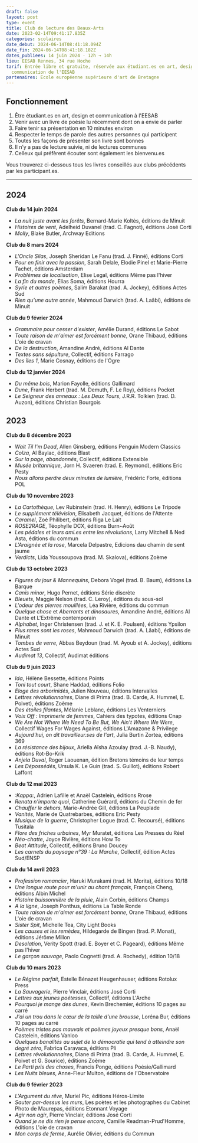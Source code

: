 ```yaml
---
draft: false
layout: post
type: event
title: Club de lecture des Beaux-Arts
date: 2023-02-14T09:41:17.835Z
categories: scolaires
date_debut: 2024-06-14T08:41:18.094Z
date_fin: 2024-06-14T08:41:18.182Z
dates_publiees: 14 juin 2024 · 12h → 14h
lieu: EESAB Rennes, 34 rue Hoche
tarif: Entrée libre et gratuite, réservée aux étudiant.es en art, design et
  communication de l'EESAB
partenaires: Ecole européenne supérieure d'art de Bretagne
---
```

## Fonctionnement

1. Être étudiant.es en art, design et communication à l'EESAB
2. Venir avec un livre de poésie lu récemment dont on a envie de parler
3. Faire tenir sa présentation en 10 minutes environ
4. Respecter le temps de parole des autres personnes qui participent
5. Toutes les façons de présenter son livre sont bonnes
6. Il n’y a pas de lecture suivie, ni de lectures communes
7. Celleux qui préfèrent écouter sont également les bienvenu.es

Vous trouverez ci-dessous tous les livres conseillés aux clubs précédents par les participant.es.

- - -

## 2024

**Club du 14 juin 2024**

* *La nuit juste avant les forêts*, Bernard-Marie Koltès, éditions de Minuit
* *Histoires de vent*, Adelheid Duvanel (trad. C. Fagnot), éditions José Corti
* *Molly*, Blake Butler, Archway Editions

**Club du 8 mars 2024**

* *L'Oncle Silas*, Joseph Sheridan Le Fanu (trad. J. Finné), éditions Corti
* *Pour en finir avec la passion*, Sarah Delale, Elodie Pinel et Marie-Pierre Tachet, éditions Amsterdam
* *Problèmes de localisation*, Elise Legal, éditions Même pas l'hiver
* *La fin du monde*, Elias Soma, éditions Hourra
* *Syrie et autres poèmes*, Salim Barakat (trad. A. Jockey), éditions Actes Sud 
* *Rien qu'une autre année*, Mahmoud Darwich (trad. A. Laâbi), éditions de Minuit

**Club du 9 février 2024**

* *Grammaire pour cesser d'exister*, Amélie Durand, éditions Le Sabot
* *Toute raison de m'aimer est forcément bonne*, Orane Thibaud, éditions L'oie de cravan
* *De la destruction*, Amandine André, éditions Al Dante
* *Textes sans sépulture*, Collectif, éditions Farrago
* *Des îles 1*, Marie Cosnay, éditions de l'Ogre

**Club du 12 janvier 2024**

* *Du même bois*, Marion Fayolle, éditions Gallimard
* *Dune*, Frank Herbert (trad. M. Demuth, F. Le Roy), éditions Pocket
* *Le Seigneur des anneaux : Les Deux Tours*, J.R.R. Tolkien (trad. D. Auzon), éditions Christian Bourgois

## 2023

**Club du 8 décembre 2023**

* *Wait Til I'm Dead*, Allen Ginsberg, éditions Penguin Modern Classics
* *Colza*, Al Baylac, éditions Blast
* *Sur la page, abandonnés*, Collectif, éditions Extensible
* *Musée britannique*, Jorn H. Svaeren (trad. E. Reymond), éditions Eric Pesty
* *Nous allons perdre deux minutes de lumière*, Frédéric Forte, éditions POL

**Club du 10 novembre 2023**

* *La Cartothèque*, Lev Rubinstein (trad. H. Henry), éditions Le Tripode
* *Le supplément télévision*, Elisabeth Jacquet, éditions de l'Attente
* *Caramel*, Zoé Philibert, éditions Riga Le Lait
* *ROSE2RAGE*, Téophylle DCX, éditions Burn~Août
* *Les pédales et leurs ami.es entre les révolutions*, Larry Mitchell & Ned Asta, éditions du commun
* *L'Araignée et la rose*, Marcela Delpastre, Edicions dau chamin de sent jaume
* *Verdicts*, Lida Youssoupova (trad. M. Skalova), éditions Zoème

**Club du 13 octobre 2023**

* *Figures du jour & Mannequins*, Debora Vogel (trad. B. Baum), éditions La Barque
* *Canis minor*, Hugo Pernet, éditions Série discrète
* *Bleuets*, Maggie Nelson (trad. C. Leroy), éditions du sous-sol
* *L'odeur des pierres mouillées*, Léa Rivière, éditions du commun
* *Quelque chose* et *Aberrants et dinosaures*, Amandine André, éditions Al Dante et L'Extrême contemporain
* *Alphabet*, Inger Christensen (trad. J. et K. E. Poulsen), éditions Ypsilon
* *Plus rares sont les roses*, Mahmoud Darwich (trad. A. Lâabi), éditions de Minuit
* *Tombes de verre*, Abbas Beydoun (trad. M. Ayoub et A. Jockey), éditions Actes Sud
* *Audimat 13*, Collectif, Audimat éditions

**Club du 9 juin 2023**

* *Ida*, Hélène Bessette, éditions Points
* *Toni tout court*, Shane Haddad, éditions Folio
* *Eloge des arborinidés*, Julien Nouveau, éditions Intervalles
* *Lettres révolutionnaires*, Diane di Prima (trad. B. Carde, A. Hummel, E. Poivet), éditions Zoème
* *Des étoiles filantes*, Mélanie Leblanc, éditions Les Venterniers
* *Voix Off : Imprimerie de femmes*, Cahiers des typotes, éditions Cnap
* *We Are Not Where We Need To Be But, We Ain't Where We Were*, Collectif Wages For Wages Against, éditions L'Amazone & Privilege
* *Aujourd'hui, on dit travailleur.ses de l'art*, Julia Burtin Zortea, éditions 369
* *La résistance des bijoux*, Ariella Aïsha Azoulay (trad. J.-B. Naudy), éditions Rot-Bo-Krik
* *Anjela Duval*, Roger Laouenan, édition Bretons témoins de leur temps
* *Les Dépossédés*, Ursula K. Le Guin (trad. S. Guillot), éditions Robert Laffont

**Club du 12 mai 2023**

* *:Kappa:*, Adrien Lafille et Anaël Castelein, éditions Rrose
* *Renata n'importe quoi*, Catherine Guérard, éditions du Chemin de fer
* *Chauffer le dehors*, Marie-Andrée Gill, éditions La Peuplade
* *Vanités*, Marie de Quatrebarbes, éditions Eric Pesty
* *Musique de la guerre*, Christopher Logue (trad. C. Recoursé), éditions Tusitala
* *Flore des friches urbaines*, Myr Muratet, éditions Les Presses du Réel
* *Néo-chatte*, Joyce Rivière, éditions How To
* *Beat Attitude*, Collectif, éditions Bruno Doucey
* *Les carnets du paysage n°39 : La Marche*, Collectif, édition Actes Sud/ENSP

**Club du 14 avril 2023**

* *Profession romancier*, Haruki Murakami (trad. H. Morita), éditions 10/18
* *Une longue route pour m'unir au chant français*, François Cheng, éditions Albin Michel
* *Histoire buissonnière de la pluie*, Alain Corbin, éditions Champs
* *A la ligne*, Joseph Ponthus, éditions La Table Ronde
* *Toute raison de m'aimer est forcément bonne*, Orane Thibaud, éditions L'oie de cravan
* *Sister Spit*, Michelle Tea, City Light Books
* *Les causes et les remèdes*, Hildegarde de Bingen (trad. P. Monat), éditions Jérôme Millon
* *Desolation*, Verity Spott (trad. E. Boyer et C. Pageard), éditions Même pas l'hiver
* *Le garçon sauvage*, Paolo Cognetti (trad. A. Rochedy), édition 10/18

**Club du 10 mars 2023**

* *Le Régime parfait*, Estelle Bénazet Heugenhauser, éditions Rotolux Press
* *La Sauvagerie*, Pierre Vinclair, éditions José Corti
* *Lettres aux jeunes poétesses*, Collectif, éditions L'Arche
* *Pourquoi je mange des dunes*, Kevin Brechemier, éditions 10 pages au carré
* *J'ai un trou dans le cœur de la taille d'une brousse*, Loréna Bur, éditions 10 pages au carré
* *Poèmes tristes pas mauvais et poèmes joyeux presque bons*, Anaël Castelein, éditions Vanloo
* *Quelques banalités au sujet de la démocratie qui tend à atteindre son degré zéro*, Fabrica Caravaca, éditions Pli
* *Lettres révolutionnaires*, Diane di Prima (trad. B. Carde, A. Hummel, E. Poivet et G. Sourice), éditions Zoème
* *Le Parti pris des choses*, Francis Ponge, éditions Poésie/Gallimard
* *Les Nuits bleues*, Anne-Fleur Multon, éditions de l'Observatoire

**Club du 9 février 2023**

* *L'Argument du rêve*, Muriel Pic, éditions Héros-Limite
* *Sauter par-dessus les murs*, Les poètes et les photographes du Cabinet Photo de Maurepas, éditions Etonnant Voyage
* *Agir non agir*, Pierre Vinclair, éditions José Corti
* *Quand je ne dis rien je pense encore*, Camille Readman-Prud'Homme, éditions L'oie de cravan
* *Mon corps de ferme*, Aurélie Olivier, éditions du Commun